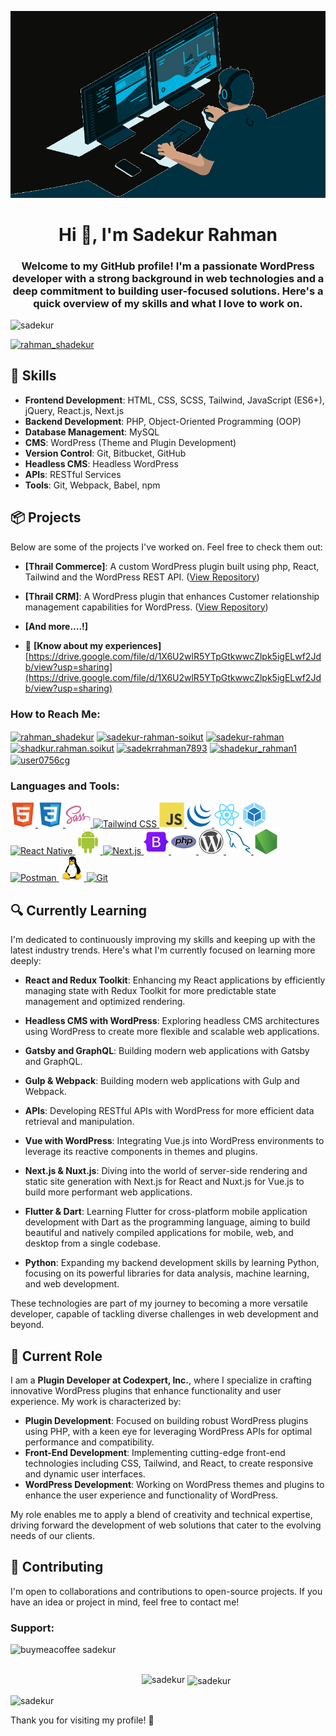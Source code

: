 ![MasterHead](https://raw.githubusercontent.com/Potential17/Potential17/master/user%20(2).gif)
<h1 align="center">Hi 👋, I'm Sadekur Rahman</h1>
<h3 align="center">Welcome to my GitHub profile! I'm a passionate WordPress developer with a strong background in web technologies and a deep commitment to building user-focused solutions. Here's a quick overview of my skills and what I love to work on.</h3>
<p align="left"> <img src="https://komarev.com/ghpvc/?username=sadekur&label=Profile%20views&color=0e75b6&style=flat" alt="sadekur" /> </p>

<p align="left"> <a href="https://twitter.com/rahman_shadekur" target="blank"><img src="https://img.shields.io/twitter/follow/rahman_shadekur?logo=twitter&style=for-the-badge" alt="rahman_shadekur" /></a> </p>

## 🚀 Skills

-   **Frontend Development**: HTML, CSS, SCSS, Tailwind, JavaScript (ES6+), jQuery, React.js, Next.js
-   **Backend Development**: PHP, Object-Oriented Programming (OOP)
-   **Database Management**: MySQL
-   **CMS**: WordPress (Theme and Plugin Development)
-   **Version Control**: Git, Bitbucket, GitHub
-   **Headless CMS**: Headless WordPress
-   **APIs**: RESTful Services
-   **Tools**: Git, Webpack, Babel, npm

## 📦 Projects

Below are some of the projects I've worked on. Feel free to check them out:

-   **[Thrail Commerce]**: A custom WordPress plugin built using php, React, Tailwind and the WordPress REST API. ([View Repository](https://github.com/sadekur/thrail-commerce))
-   **[Thrail CRM]**: A WordPress plugin that enhances Customer relationship management capabilities for WordPress. ([View Repository](https://github.com/sadekur/thrail-crm))
-   **[And more....!]**

- 📄 **[Know about my experiences]** [https://drive.google.com/file/d/1X6U2wlR5YTpGtkwwcZlpk5igELwf2Jdb/view?usp=sharing](https://drive.google.com/file/d/1X6U2wlR5YTpGtkwwcZlpk5igELwf2Jdb/view?usp=sharing)

<h3 align="left">How to Reach Me:</h3>
<p align="left">
<a href="https://twitter.com/rahman_shadekur" target="blank"><img align="center" src="https://raw.githubusercontent.com/rahuldkjain/github-profile-readme-generator/master/src/images/icons/Social/twitter.svg" alt="rahman_shadekur" height="30" width="40" /></a>
<a href="https://linkedin.com/in/sadekur-rahman-soikut" target="blank"><img align="center" src="https://raw.githubusercontent.com/rahuldkjain/github-profile-readme-generator/master/src/images/icons/Social/linked-in-alt.svg" alt="sadekur-rahman-soikut" height="30" width="40" /></a>
<a href="https://stackoverflow.com/users/sadekur-rahman" target="blank"><img align="center" src="https://raw.githubusercontent.com/rahuldkjain/github-profile-readme-generator/master/src/images/icons/Social/stack-overflow.svg" alt="sadekur-rahman" height="30" width="40" /></a>
<a href="https://fb.com/shadkur.rahman.soikut" target="blank"><img align="center" src="https://raw.githubusercontent.com/rahuldkjain/github-profile-readme-generator/master/src/images/icons/Social/facebook.svg" alt="shadkur.rahman.soikut" height="30" width="40" /></a>
<a href="https://www.youtube.com/c/sadekrrahman7893" target="blank"><img align="center" src="https://raw.githubusercontent.com/rahuldkjain/github-profile-readme-generator/master/src/images/icons/Social/youtube.svg" alt="sadekrrahman7893" height="30" width="40" /></a>
<a href="https://www.hackerrank.com/shadekur_rahman1" target="blank"><img align="center" src="https://raw.githubusercontent.com/rahuldkjain/github-profile-readme-generator/master/src/images/icons/Social/hackerrank.svg" alt="shadekur_rahman1" height="30" width="40" /></a>
<a href="https://www.leetcode.com/user0756cg" target="blank"><img align="center" src="https://raw.githubusercontent.com/rahuldkjain/github-profile-readme-generator/master/src/images/icons/Social/leet-code.svg" alt="user0756cg" height="30" width="40" /></a>
</p>

<h3 align="left">Languages and Tools:</h3>
<p align="left">
  <a href="https://developer.mozilla.org/en-US/docs/Web/HTML" target="_blank" rel="noreferrer"> 
    <img src="https://raw.githubusercontent.com/devicons/devicon/master/icons/html5/html5-original.svg" alt="HTML5" width="40" height="40"/> 
  </a>
  <a href="https://developer.mozilla.org/en-US/docs/Web/CSS" target="_blank" rel="noreferrer"> 
    <img src="https://raw.githubusercontent.com/devicons/devicon/master/icons/css3/css3-original.svg" alt="CSS3" width="40" height="40"/> 
  </a>
  <a href="https://sass-lang.com" target="_blank" rel="noreferrer"> 
    <img src="https://raw.githubusercontent.com/devicons/devicon/master/icons/sass/sass-original.svg" alt="Sass" width="40" height="40"/> 
  </a>
  <a href="https://tailwindcss.com/" target="_blank" rel="noreferrer"> 
    <img src="https://www.vectorlogo.zone/logos/tailwindcss/tailwindcss-icon.svg" alt="Tailwind CSS" width="40" height="40"/>
  </a>
  <a href="https://www.javascript.com" target="_blank" rel="noreferrer"> 
    <img src="https://raw.githubusercontent.com/devicons/devicon/master/icons/javascript/javascript-original.svg" alt="JavaScript" width="40" height="40"/> 
  </a>
  <a href="https://jquery.com/" target="_blank" rel="noreferrer"> 
    <img src="https://raw.githubusercontent.com/devicons/devicon/master/icons/jquery/jquery-original.svg" alt="jQuery" width="40" height="40"/>
  </a>
  <a href="https://reactjs.org/" target="_blank" rel="noreferrer"> 
    <img src="https://raw.githubusercontent.com/devicons/devicon/master/icons/react/react-original.svg" alt="React.js" width="40" height="40"/>
  </a>
  <a href="https://webpack.js.org" target="_blank" rel="noreferrer"> 
    <img src="https://raw.githubusercontent.com/devicons/devicon/master/icons/webpack/webpack-original.svg" alt="Webpack" width="40" height="40"/>
  </a>
  <a href="https://reactnative.dev/" target="_blank" rel="noreferrer"> 
    <img src="https://reactnative.dev/img/header_logo.svg" alt="React Native" width="40" height="40"/>
  </a>
  <a href="https://www.android.com/" target="_blank" rel="noreferrer"> 
    <img src="https://raw.githubusercontent.com/devicons/devicon/master/icons/android/android-original.svg" alt="Android" width="40" height="40"/>
  </a>
  <a href="https://nextjs.org/" target="_blank" rel="noreferrer"> 
    <img src="https://cdn.worldvectorlogo.com/logos/nextjs-2.svg" alt="Next.js" width="40" height="40"/>
  </a>
  <a href="https://getbootstrap.com" target="_blank" rel="noreferrer"> 
    <img src="https://raw.githubusercontent.com/devicons/devicon/master/icons/bootstrap/bootstrap-original.svg" alt="Bootstrap" width="40" height="40"/>
  </a>
    <a href="https://www.php.net/" target="_blank" rel="noreferrer"> 
    <img src="https://raw.githubusercontent.com/devicons/devicon/master/icons/php/php-original.svg" alt="PHP" width="40" height="40"/>
  </a>
  <a href="https://wordpress.org/" target="_blank" rel="noreferrer"> 
    <img src="https://raw.githubusercontent.com/devicons/devicon/master/icons/wordpress/wordpress-plain.svg" alt="WordPress" width="40" height="40"/>
  </a>
  <a href="https://www.mysql.com/" target="_blank" rel="noreferrer"> 
    <img src="https://raw.githubusercontent.com/devicons/devicon/master/icons/mysql/mysql-original.svg" alt="MySQL" width="40" height="40"/>
  </a>
  <a href="https://nodejs.org" target="_blank" rel="noreferrer"> 
    <img src="https://raw.githubusercontent.com/devicons/devicon/master/icons/nodejs/nodejs-original.svg" alt="Node.js" width="40" height="40"/>
  </a>
  <a href="https://postman.com" target="_blank" rel="noreferrer"> 
    <img src="https://www.vectorlogo.zone/logos/getpostman/getpostman-icon.svg" alt="Postman" width="40" height="40"/>
  </a>
  <a href="https://www.linux.org/" target="_blank" rel="noreferrer"> 
    <img src="https://raw.githubusercontent.com/devicons/devicon/master/icons/linux/linux-original.svg" alt="Linux" width="40" height="40"/>
  </a>
  <a href="https://git-scm.com/" target="_blank" rel="noreferrer"> 
    <img src="https://www.vectorlogo.zone/logos/git-scm/git-scm-icon.svg" alt="Git" width="40" height="40"/>
  </a>
</p>

## 🔍 Currently Learning

I'm dedicated to continuously improving my skills and keeping up with the latest industry trends. Here's what I'm currently focused on learning more deeply:

-   **React and Redux Toolkit**: Enhancing my React applications by efficiently managing state with Redux Toolkit for more predictable state management and optimized rendering.

-   **Headless CMS with WordPress**: Exploring headless CMS architectures using WordPress to create more flexible and scalable web applications.

-   **Gatsby and GraphQL**: Building modern web applications with Gatsby and GraphQL.

-   **Gulp & Webpack**: Building modern web applications with Gulp and Webpack.

-   **APIs**: Developing RESTful APIs with WordPress for more efficient data retrieval and manipulation.

-   **Vue with WordPress**: Integrating Vue.js into WordPress environments to leverage its reactive components in themes and plugins.

-   **Next.js & Nuxt.js**: Diving into the world of server-side rendering and static site generation with Next.js for React and Nuxt.js for Vue.js to build more performant web applications.

-   **Flutter & Dart**: Learning Flutter for cross-platform mobile application development with Dart as the programming language, aiming to build beautiful and natively compiled applications for mobile, web, and desktop from a single codebase.

-   **Python**: Expanding my backend development skills by learning Python, focusing on its powerful libraries for data analysis, machine learning, and web development.

These technologies are part of my journey to becoming a more versatile developer, capable of tackling diverse challenges in web development and beyond.

## 💼 Current Role

I am a **Plugin Developer at Codexpert, Inc.**, where I specialize in crafting innovative WordPress plugins that enhance functionality and user experience. My work is characterized by:

-   **Plugin Development**: Focused on building robust WordPress plugins using PHP, with a keen eye for leveraging WordPress APIs for optimal performance and compatibility.
-   **Front-End Development**: Implementing cutting-edge front-end technologies including CSS, Tailwind, and React, to create responsive and dynamic user interfaces.
-   **WordPress Development**: Working on WordPress themes and plugins to enhance the user experience and functionality of WordPress.

My role enables me to apply a blend of creativity and technical expertise, driving forward the development of web solutions that cater to the evolving needs of our clients.

## 🤝 Contributing

I'm open to collaborations and contributions to open-source projects. If you have an idea or project in mind, feel free to contact me!

<h3 align="left">Support:</h3>
<p><a href="[https://www.buymeacoffee.com/buymeacoffee sadekur](https://buymeacoffee.com/sadekur)"> <img align="left" src="https://cdn.buymeacoffee.com/buttons/v2/default-yellow.png" height="50" width="210" alt="buymeacoffee sadekur" /></a></p><br><br>

<p><img align="left" src="https://github-readme-stats.vercel.app/api/top-langs?username=sadekur&show_icons=true&locale=en&layout=compact" alt="sadekur" /></p>

<p>&nbsp;<img align="center" src="https://github-readme-stats.vercel.app/api?username=sadekur&show_icons=true&locale=en" alt="sadekur" /></p>

<p><img align="center" src="https://github-readme-streak-stats.herokuapp.com/?user=sadekur&" alt="sadekur" /></p>

Thank you for visiting my profile! 🌟
